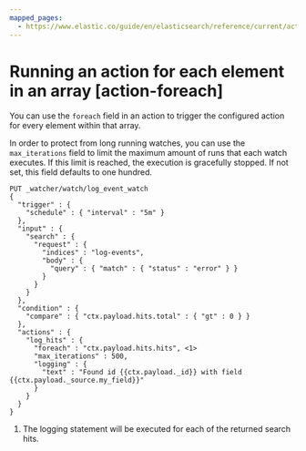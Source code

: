 ```yaml
---
mapped_pages:
  - https://www.elastic.co/guide/en/elasticsearch/reference/current/action-foreach.html
---
```


# Running an action for each element in an array [action-foreach]

You can use the `foreach` field in an action to trigger the configured action for every element within that array.

In order to protect from long running watches, you can use the `max_iterations` field to limit the maximum amount of runs that each watch executes. If this limit is reached, the execution is gracefully stopped. If not set, this field defaults to one hundred.

```console
PUT _watcher/watch/log_event_watch
{
  "trigger" : {
    "schedule" : { "interval" : "5m" }
  },
  "input" : {
    "search" : {
      "request" : {
        "indices" : "log-events",
        "body" : {
          "query" : { "match" : { "status" : "error" } }
        }
      }
    }
  },
  "condition" : {
    "compare" : { "ctx.payload.hits.total" : { "gt" : 0 } }
  },
  "actions" : {
    "log_hits" : {
      "foreach" : "ctx.payload.hits.hits", <1>
      "max_iterations" : 500,
      "logging" : {
        "text" : "Found id {{ctx.payload._id}} with field {{ctx.payload._source.my_field}}"
      }
    }
  }
}
```

1. The logging statement will be executed for each of the returned search hits.
